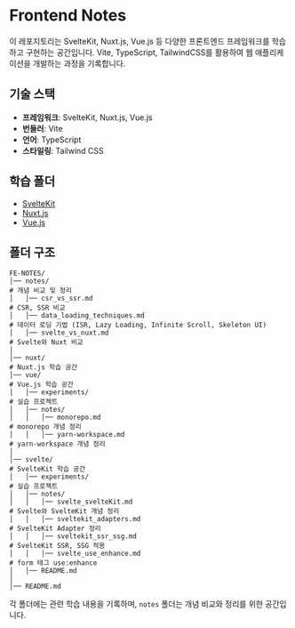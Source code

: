 # Frontend Notes

이 레포지토리는 SvelteKit, Nuxt.js, Vue.js 등 다양한 프론트엔드 프레임워크를 학습하고 구현하는 공간입니다. Vite, TypeScript, TailwindCSS를 활용하여 웹 애플리케이션을 개발하는 과정을 기록합니다.

## 기술 스택

- **프레임워크**: SvelteKit, Nuxt.js, Vue.js
- **번들러**: Vite
- **언어**: TypeScript
- **스타일링**: Tailwind CSS

## 학습 폴더

- [SvelteKit](./svelte)
- [Nuxt.js](./nuxt)
- [Vue.js](./vue)

## 폴더 구조

```
FE-NOTES/
│── notes/                                                                  # 개념 비교 및 정리
│   │── csr_vs_ssr.md                                                       # CSR, SSR 비교
│   │── data_loading_techniques.md                                          # 데이터 로딩 기법 (ISR, Lazy Loading, Infinite Scroll, Skeleton UI)
│   │── svelte_vs_nuxt.md                                                   # Svelte와 Nuxt 비교
│
│── nuxt/                                                                   # Nuxt.js 학습 공간
│── vue/                                                                    # Vue.js 학습 공간
│   │── experiments/                                                        # 실습 프로젝트
│   │── notes/
│   │   │── monorepo.md                                                     # monorepo 개념 정리
│   │   │── yarn-workspace.md                                               # yarn-workspace 개념 정리
│
│── svelte/                                                                 # SvelteKit 학습 공간
│   │── experiments/                                                        # 실습 프로젝트
│   │── notes/
│   │   │── svelte_svelteKit.md                                             # Svelte와 SvelteKit 개념 정리
│   │   │── sveltekit_adapters.md                                           # SvelteKit Adapter 정리
│   │   │── sveltekit_ssr_ssg.md                                            # SvelteKit SSR, SSG 적용
│   │   │── svelte_use_enhance.md                                           # form 태그 use:enhance
│   │── README.md
│
│── README.md
```

각 폴더에는 관련 학습 내용을 기록하며, `notes` 폴더는 개념 비교와 정리를 위한 공간입니다.
